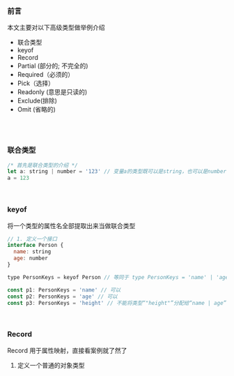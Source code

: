 ### 前言

本文主要对以下高级类型做举例介绍

* 联合类型
* keyof
* Record
* Partial (部分的; 不完全的)
* Required（必须的）
* Pick（选择）
* Readonly (意思是只读的)
* Exclude(排除)
* Omit (省略的)

<br />

<br />

### 联合类型

```js
/* 首先是联合类型的介绍 */
let a: string | number = '123' // 变量a的类型既可以是string，也可以是number
a = 123
```

<br />

### keyof

将一个类型的属性名全部提取出来当做联合类型

```js
// 1. 定义一个接口
interface Person {
  name: string
  age: number
}

type PersonKeys = keyof Person // 等同于 type PersonKeys = 'name' | 'age'

const p1: PersonKeys = 'name' // 可以
const p2: PersonKeys = 'age' // 可以
const p3: PersonKeys = 'height' // 不能将类型“"height"”分配给“name | age”
```

<br />

### Record

Record 用于属性映射，直接看案例就了然了

1. 定义一个普通的对象类型

























































